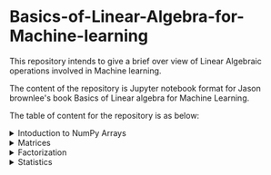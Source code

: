 # Basics-of-Linear-Algebra-for-Machine-learning

This repository intends to give a brief over view of Linear Algebraic operations involved in Machine learning.

The content of the repository is Jupyter notebook format for Jason brownlee's book Basics of Linear algebra for Machine Learning.

The table of content for the repository is as below:

<details>
  <summary>Intoduction to NumPy Arrays</summary>

1.  [NumPy Basics][1]
2.  [Combining Arrays][2]
3.  [Index, Slice and Reshape NumPy Arrays][3]
4.  [NumPy Array Broadcasting][4]
  
</details>

<details>
  <summary>Matrices</summary>

1.  [Vectors and Vector Arithmetic][5]
2.  [Vector Norms][6]
3.  [Matrices and Matrix Arithmetic][7]
4.  [Types of Matrices][8]
5.  [Matrix Operations][9]
6.  [Sparse Matrices][10]
7.  [Tensors and Tensor Arithmetic][11]
  
</details>

<details>
  <summary>Factorization</summary>
  
1.  [Matrix Decompositions][12]
2.  [Eigendecomposition][13]
3.  [Singular Value Decomposition][14]

</details>

<details>
  <summary>Statistics</summary>
  
1.  [Introduction to Multivariate Statistics][15]
2.  [Principal Component Analysis][16]

</details>

<!-- Links reference -->
[1]: https://github.com/Preetam2114/Basics-of-Linear-Algebra-for-Machine-learning/blob/main/01.%20Intoduction%20to%20NumPy%20Arrays/01.%20NumPy%20Basics.ipynb
[2]: https://github.com/Preetam2114/Basics-of-Linear-Algebra-for-Machine-learning/blob/main/01.%20Intoduction%20to%20NumPy%20Arrays/02.%20Combining%20Arrays.ipynb
[3]: https://github.com/Preetam2114/Basics-of-Linear-Algebra-for-Machine-learning/blob/main/01.%20Intoduction%20to%20NumPy%20Arrays/03.%20Index%2C%20Slice%20and%20Reshape%20NumPy%20Arrays.ipynb
[4]: https://github.com/Preetam2114/Basics-of-Linear-Algebra-for-Machine-learning/blob/main/01.%20Intoduction%20to%20NumPy%20Arrays/04.%20NumPy%20Array%20Broadcasting.ipynb
[5]: https://github.com/Preetam2114/Basics-of-Linear-Algebra-for-Machine-learning/blob/main/02.%20Matrices/1.%20Vectors%20and%20Vector%20Arithmetic.ipynb
[6]: https://github.com/Preetam2114/Basics-of-Linear-Algebra-for-Machine-learning/blob/main/02.%20Matrices/3.%20Matrices%20and%20Matrix%20Arithmetic.ipynb
[7]: https://github.com/Preetam2114/Basics-of-Linear-Algebra-for-Machine-learning/blob/main/02.%20Matrices/3.%20Matrices%20and%20Matrix%20Arithmetic.ipynb
[8]: https://github.com/Preetam2114/Basics-of-Linear-Algebra-for-Machine-learning/blob/main/02.%20Matrices/4.%20Types%20of%20Matrices.ipynb
[9]: https://github.com/Preetam2114/Basics-of-Linear-Algebra-for-Machine-learning/blob/main/02.%20Matrices/5.%20Matrix%20Operations.ipynb
[10]: https://github.com/Preetam2114/Basics-of-Linear-Algebra-for-Machine-learning/blob/main/02.%20Matrices/6.%20Sparse%20Matrices.ipynb
[11]: https://github.com/Preetam2114/Basics-of-Linear-Algebra-for-Machine-learning/blob/main/02.%20Matrices/7.%20Tensors%20and%20Tensor%20Arithmetic.ipynb
[12]: https://github.com/Preetam2114/Basics-of-Linear-Algebra-for-Machine-learning/blob/main/03.%20Factorization/1.%20Matrix%20Decompositions.ipynb
[13]: https://github.com/Preetam2114/Basics-of-Linear-Algebra-for-Machine-learning/blob/main/03.%20Factorization/2.%20Eigendecomposition.ipynb
[14]: https://github.com/Preetam2114/Basics-of-Linear-Algebra-for-Machine-learning/blob/main/03.%20Factorization/3.%20Singular%20Value%20Decomposition.ipynb
[15]: https://github.com/Preetam2114/Basics-of-Linear-Algebra-for-Machine-learning/blob/main/04.%20Statistics/1.%20Introduction%20to%20Multivariate%20Statistics.ipynb
[16]: https://github.com/Preetam2114/Basics-of-Linear-Algebra-for-Machine-learning/blob/main/04.%20Statistics/2.%20Principal%20Component%20Analysis.ipynb
